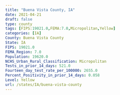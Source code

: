 ```yaml
---
title: "Buena Vista County, IA"
date: 2021-04-21
draft: false
type: county
tags: [FIPS:19021.0,FEMA:7.0,Micropolitan,Yellow]
categories: [IA]
County: Buena Vista County
State: IA
FIPS: 19021.0
FEMA_Region: 7.0
Population: 19620.0
NCHS_Urban_Rural_Classification: Micropolitan
Tests_in_prior_14_days: 521.0
Fourteen_day_test_rate_per_100000: 2655.0
Percent_Positivity_in_prior_14_days: 0.058
Level: Yellow
url: /states/IA/buena-vista-county
---
```




